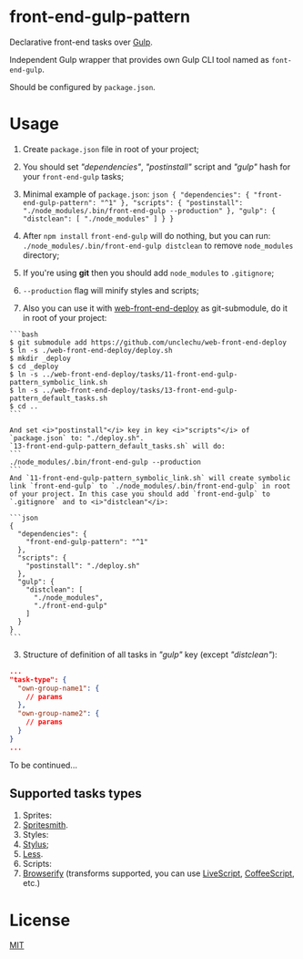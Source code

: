 front-end-gulp-pattern
======================

Declarative front-end tasks over [Gulp](https://github.com/gulpjs/gulp).

Independent Gulp wrapper that provides own
Gulp CLI tool named as `font-end-gulp`.

Should be configured by `package.json`.

Usage
=====

1. Create `package.json` file in root of your project;
  
2. You should set <i>"dependencies"</i>, <i>"postinstall"</i> script and <i>"gulp"</i> hash for your `front-end-gulp` tasks;
  
  1. Minimal example of `package.json`:
    ```json
    {
      "dependencies": {
        "front-end-gulp-pattern": "^1"
      },
      "scripts": {
        "postinstall": "./node_modules/.bin/front-end-gulp --production"
      },
      "gulp": {
        "distclean": [
          "./node_modules"
        ]
      }
    }
    ```
    
  2. After `npm install` `front-end-gulp` will do nothing, but you can run:
    ```
    ./node_modules/.bin/front-end-gulp distclean
    ```
    to remove `node_modules` directory;
  
  3. If you're using <b>git</b> then you should add `node_modules` to `.gitignore`;
  4. `--production` flag will minify styles and scripts;
  5. Also you can use it with [web-front-end-deploy](https://github.com/unclechu/web-front-end-deploy) as git-submodule, do it in root of your project:
    
    ```bash
    $ git submodule add https://github.com/unclechu/web-front-end-deploy
    $ ln -s ./web-front-end-deploy/deploy.sh
    $ mkdir _deploy
    $ cd _deploy
    $ ln -s ../web-front-end-deploy/tasks/11-front-end-gulp-pattern_symbolic_link.sh
    $ ln -s ../web-front-end-deploy/tasks/13-front-end-gulp-pattern_default_tasks.sh
    $ cd ..
    ```
    
    And set <i>"postinstall"</i> key in key <i>"scripts"</i> of `package.json` to: "./deploy.sh".
    `13-front-end-gulp-pattern_default_tasks.sh` will do:
    ```
    ./node_modules/.bin/front-end-gulp --production
    ```
    And `11-front-end-gulp-pattern_symbolic_link.sh` will create symbolic link `front-end-gulp` to `./node_modules/.bin/front-end-gulp` in root of your project. In this case you should add `front-end-gulp` to `.gitignore` and to <i>"distclean"</i>:
    
    ```json
    {
      "dependencies": {
        "front-end-gulp-pattern": "^1"
      },
      "scripts": {
        "postinstall": "./deploy.sh"
      },
      "gulp": {
        "distclean": [
          "./node_modules",
          "./front-end-gulp"
        ]
      }
    }
    ```
  
3. Structure of definition of all tasks in <i>"gulp"</i> key (except <i>"distclean"</i>):
  
  ```json
  ...
  "task-type": {
    "own-group-name1": {
      // params
    },
    "own-group-name2": {
      // params
    }
  }
  ...
  ```

To be continued...

Supported tasks types
---------------------

1. Sprites:
  1. [Spritesmith](https://github.com/Ensighten/spritesmith).
2. Styles:
  1. [Stylus](https://learnboost.github.io/stylus/);
  2. [Less](http://lesscss.org/).
3. Scripts:
  1. [Browserify](http://browserify.org/) (transforms supported,
    you can use [LiveScript](http://livescript.net),
    [CoffeeScript](http://coffeescript.org/), etc.)

License
=======

[MIT](./LICENSE-MIT)
